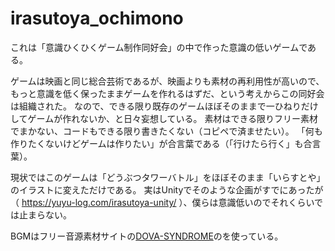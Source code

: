# irasutoya_ochimono

これは「意識ひくひくゲーム制作同好会」の中で作った意識の低いゲームである。

ゲームは映画と同じ総合芸術であるが、映画よりも素材の再利用性が高いので、もっと意識を低く保ったままゲームを作れるはずだ、という考えからこの同好会は組織された。
なので、できる限り既存のゲームほぼそのままで一ひねりだけしてゲームが作れないか、と日々妄想している。
素材はできる限りフリー素材でまかない、コードもできる限り書きたくない（コピペで済ませたい）。
「何も作りたくないけどゲームは作りたい」が合言葉である（「行けたら行く」も合言葉）。

現状ではこのゲームは「どうぶつタワーバトル」をほぼそのまま「いらすとや」のイラストに変えただけである。
実はUnityでそのような企画がすでにあったが（ https://yuyu-log.com/irasutoya-unity/ ）、僕らは意識低いのでそれくらいでは止まらない。

BGMはフリー音源素材サイトの[DOVA-SYNDROME](https://dova-s.jp/)のを使っている。
